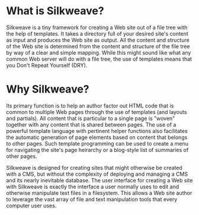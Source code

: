 What is Silkweave?
===============

Silkweave is a tiny framework for creating a Web site out of a file tree with the
help of templates.  It takes a directory full of your desired site's content as
input and produces the Web site as output.  All the content and structure of
the Web site is determined from the content and structure of the file tree by
way of a clear and simple mapping.  While this might sound like what any common
Web server will do with a file tree, the use of templates means that you Don't
Repeat Yourself (DRY).

Why Silkweave?
===========

Its primary function is to help an author factor out HTML code that is common
to multiple Web pages through the use of templates (and layouts and partials).
All content that is particular to a single page is "woven" together with any
content that is shared between pages.  The use of a powerful template language
with pertinent helper functions also facilitates the automatic generation of
page elements based on content that belongs to other pages.  Such template
programming can be used to create a menu for navigating the site's page
heirarchy or a blog-style list of summaries of other pages.

Silkweave is designed for creating sites that might otherwise be created with a
CMS, but without the complexity of deploying and managing a CMS and its nearly
inevitable database.  The user interface for creating a Web site with Silkweave is
exactly the interface a user normally uses to edit and otherwise manipulate
text files in a filesystem.  This allows a Web site author to leverage the vast
array of file and text manipulation tools that every computer user uses.
